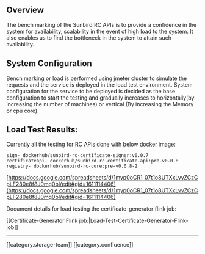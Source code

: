
## Overview
The bench marking of the Sunbird RC APIs is to provide a confidence in the system for availability, scalability in the event of high load to the system. It also enables us to find the bottleneck in the system to attain such availability.


## System Configuration
Bench marking or load is performed using jmeter cluster to simulate the requests and the service is deployed in the load test environment. System configuration for the service to be deployed is decided as the base configuration to start the testing and gradually increases to horizontally(by increasing the number of machines) or vertical (By increasing the Memory or cpu core).


## Load Test Results:
Currently all the testing for RC APIs done with below docker image:






```
sign- dockerhub/sunbird-rc-certificate-signer:v0.0.7
certificateapi- dockerhub/sunbird-rc-certificate-api:pre-v0.0.8
registry- dockerhub/sunbird-rc-core:pre-v0.0.8-2
```
[https://docs.google.com/spreadsheets/d/1myp0oCR1_07t1o8UTXxLvvZCzCpLF280e8f8J0mg0bI/edit#gid=1611114406](https://docs.google.com/spreadsheets/d/1myp0oCR1_07t1o8UTXxLvvZCzCpLF280e8f8J0mg0bI/edit#gid=1611114406)

Document details for load testing the certificate-generator flink job:

[[Certificate-Generator Flink job:|Load-Test-Certificate-Generator-Flink-job]]



*****

[[category.storage-team]] 
[[category.confluence]] 
